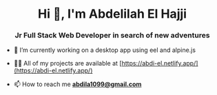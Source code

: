 <h1 align="center">Hi 👋, I'm Abdelilah El Hajji</h1>
<h3 align="center">Jr Full Stack Web Developer in search of new adventures</h3>

- 🔭 I’m currently working on a desktop app using eel and alpine.js

- 👨‍💻 All of my projects are available at [https://abdi-el.netlify.app/](https://abdi-el.netlify.app/)

- 📫 How to reach me **abdila1099@gmail.com**
